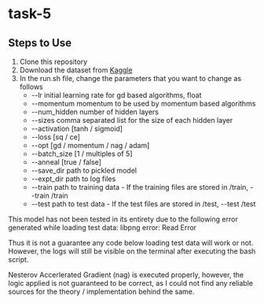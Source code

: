 # task-5

## Steps to Use
1. Clone this repository
2. Download the dataset from [Kaggle](https://www.kaggle.com/competitions/cifar-10/data)
3. In the run.sh file, change the parameters that you want to change as follows
    - --lr initial learning rate for gd based algorithms, float
    - --momentum momentum to be used by momentum based algorithms
    - --num_hidden number of hidden layers
    - --sizes comma separated list for the size of each hidden layer
    - --activation [tanh / sigmoid]
    - --loss [sq / ce]
    - --opt [gd / momentum / nag / adam]
    - --batch_size [1 / multiples of 5]
    - --anneal [true / false]
    - --save_dir path to pickled model
    - --expt_dir path to log files
    - --train path to training data - If the training files are stored in /train, --train /train
    - --test path to test data - If the test files are stored in /test, --test /test

This model has not been tested in its entirety due to the following error generated while loading test data: libpng error: Read Error

Thus it is not a guarantee any code below loading test data will work or not. However, the logs will still be visible on the terminal after executing the bash script.

Nesterov Accerlerated Gradient (nag) is executed properly, however, the logic applied is not guaranteed to be correct, as I could not find any reliable sources for the theory / implementation behind the same.